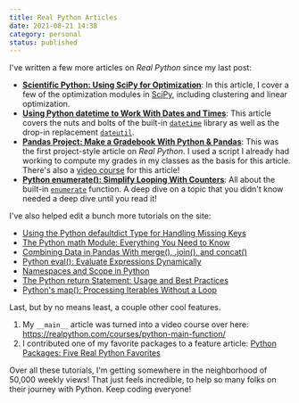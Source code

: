 ```yaml
---
title: Real Python Articles
date: 2021-08-21 14:38
category: personal
status: published
---
```


I've written a few more articles on _Real Python_ since my last post:

- **[Scientific Python: Using SciPy for Optimization][scipy]**: In this article, I cover a few of the optimization modules in [SciPy](https://scipy.org), including clustering and linear optimization.
- **[Using Python datetime to Work With Dates and Times][datetime]**: This article covers the nuts and bolts of the built-in [`datetime`](https://docs.python.org/3/library/datetime.html) library as well as the drop-in replacement [`dateutil`](https://dateutil.readthedocs.io/).
- **[Pandas Project: Make a Gradebook With Python & Pandas][pandas]**: This was the first project-style article on _Real Python_. I used a script I already had working to compute my grades in my classes as the basis for this article. There's also a [video course](https://realpython.com/courses/gradebook-using-pandas-python/) for this article!
- **[Python enumerate(): Simplify Looping With Counters][enumerate]**: All about the built-in [`enumerate`](https://docs.python.org/3/library/functions.html#enumerate) function. A deep dive on a topic that you didn't know needed a deep dive until you read it!

I've also helped edit a bunch more tutorials on the site:

- [Using the Python defaultdict Type for Handling Missing Keys](https://realpython.com/python-defaultdict/)
- [The Python math Module: Everything You Need to Know](https://realpython.com/python-math-module/)
- [Combining Data in Pandas With merge(), .join(), and concat()](https://realpython.com/pandas-merge-join-and-concat/)
- [Python eval(): Evaluate Expressions Dynamically](https://realpython.com/python-eval-function/)
- [Namespaces and Scope in Python](https://realpython.com/python-namespaces-scope/)
- [The Python return Statement: Usage and Best Practices](https://realpython.com/python-return-statement/)
- [Python's map(): Processing Iterables Without a Loop](https://realpython.com/python-map-function/)

Last, but by no means least, a couple other cool features.

1. My `__main__` article was turned into a video course over here: <https://realpython.com/courses/python-main-function/>
2. I contributed one of my favorite packages to a feature article: [Python Packages: Five Real Python Favorites](https://realpython.com/python-packages/)

Over all these tutorials, I'm getting somewhere in the neighborhood of 50,000 weekly views! That just feels incredible, to help so many folks on their journey with Python. Keep coding everyone!

[scipy]: https://realpython.com/python-scipy-cluster-optimize/
[datetime]: https://realpython.com/python-datetime/
[pandas]: https://realpython.com/pandas-project-gradebook/
[enumerate]: https://realpython.com/python-enumerate/
